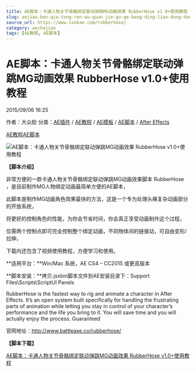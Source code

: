 ```yaml
---
title: AE脚本：卡通人物关节骨骼绑定联动弹跳MG动画效果 RubberHose v1.0+使用教程
slug: aejiao-ben-qia-tong-ren-wu-guan-jie-gu-ge-bang-ding-lian-dong-dan-tiao-mgdong-hua-xiao-guo-rubberhose-v1-0-shi-yong-jiao-cheng
source_url: https://www.lookae.com/rubberhose/
category: aechajian
tags: [AE教程, AE脚本]
---
```

# AE脚本：卡通人物关节骨骼绑定联动弹跳MG动画效果 RubberHose v1.0+使用教程

2015/09/06 16:25

作者：大众脸
分类：[AE插件](https://www.lookae.com/after-effects/aechajian/) / [AE教程](https://www.lookae.com/after-effects/aejiaocheng/) / [AE模板](https://www.lookae.com/after-effects/other-after-effects/) / [AE脚本](https://www.lookae.com/after-effects/aescripts/) / [After Effects](https://www.lookae.com/after-effects/)

[AE教程](https://www.lookae.com/tag/ae%e6%95%99%e7%a8%8b/)[AE脚本](https://www.lookae.com/tag/ae%e8%84%9a%e6%9c%ac/)

![AE脚本：卡通人物关节骨骼绑定联动弹跳MG动画效果 RubberHose v1.0+使用教程](https://img.alicdn.com/imgextra/i2/705956171/TB2wSlbfXXXXXX7XpXXXXXXXXXX_!!705956171.gif "AE脚本：卡通人物关节骨骼绑定联动弹跳MG动画效果 RubberHose v1.0+使用教程-LookAE.com")

**【脚本介绍】**

非常方便的一款卡通人物关节骨骼绑定联动弹跳MG动画效果脚本 RubberHose ，是目前制作MG人物绑定动画最简单方便的AE脚本，

此脚本是制作MG动画角色效果最快的方法，这是一个专为处理头痛复杂动画部分的开放系统，

将更好的控制角色的性能，为你会节省时间，你会真正享受动画制作这个过程，

仅需两个控制点即可完全控制整个绑定动画，不同物体间的链接动，可自由变形/拉伸，

下载内还包含了视频使用教程，方便学习和使用。

**适用平台：**Win/Mac 系统，AE CS4 – CC2015 或更高版本

**脚本安装：**拷贝.jsxbin脚本文件到AE安装目录下：Support Files\Scripts\ScriptUI Panels

RubberHose is the fastest way to rig and animate a character in After Effects. It’s an open system built specifically for handling the frustrating parts of animation while letting you stay in control of your character’s performance and the life you bring to it. You will save time and you will actually enjoy the process. Guaranteed

官网地址：http://www.battleaxe.co/rubberhose/

**【脚本下载】**

[AE脚本：卡通人物关节骨骼绑定联动弹跳MG动画效果 RubberHose v1.0+使用教程](https://www.400gb.com/file/116823920)
